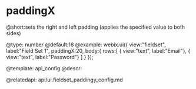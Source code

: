 paddingX
=============


@short:sets the right and left padding (applies the specified value to both sides) 
	
@type: number
@default:18
@example:
webix.ui({
    view:"fieldset", 
    label:"Field Set 1",
    paddingX:20,
    body:{
        rows:[
            { view:"text", label:"Email"},
            { view:"text", label:"Password"}
        ]
    }
});

@template:	api_config
@descr:

@relatedapi:
api/ui.fieldset_paddingy_config.md
